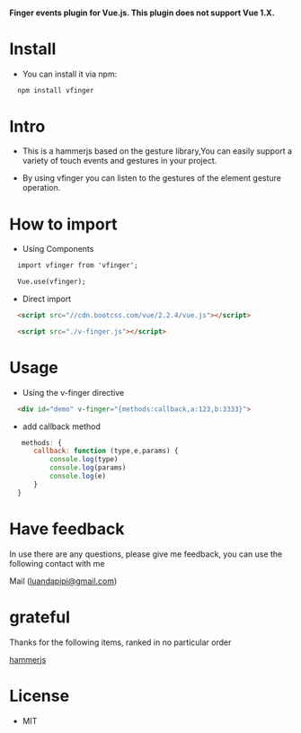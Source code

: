 #### Finger events plugin for Vue.js. This plugin does not support Vue 1.X.

# Install
  * You can install it via npm:

```cmd
  npm install vfinger
```

# Intro
  * This is a hammerjs based on the gesture library,You can easily support a variety of touch events and gestures in your project.

  * By using vfinger you can listen to the gestures of the element gesture operation.
# How to import

  * Using Components

```cmd
  import vfinger from 'vfinger';

  Vue.use(vfinger);
```

  * Direct import

```html
  <script src="//cdn.bootcss.com/vue/2.2.4/vue.js"></script>

  <script src="./v-finger.js"></script>
```

# Usage

  * Using the v-finger directive

  ```html
    <div id="demo" v-finger="{methods:callback,a:123,b:3333}">
  ```

  * add callback method
```javascript
   methods: {
      callback: function (type,e,params) {
          console.log(type)
          console.log(params)
          console.log(e)
      }
  }
```
# Have feedback
In use there are any questions, please give me feedback, you can use the following contact with me

Mail (luandapipi@gmail.com)

# grateful
Thanks for the following items, ranked in no particular order

[hammerjs](https://github.com/hammerjs/hammer.js/)

# License
   * MIT